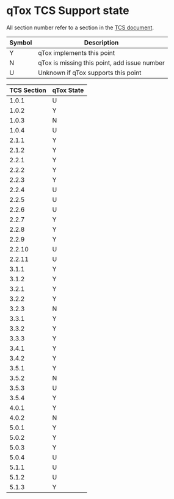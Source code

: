 # qTox TCS Support state

All section number refer to a section in the [TCS document].

|Symbol|Description|
|------|-----------|
|Y| qTox implements this point|
|N| qTox is missing this point, add issue number|
|U| Unknown if qTox supports this point|

|TCS Section | qTox State |
|------------|------------|
| 1.0.1  |U|
| 1.0.2  |Y|
| 1.0.3  |N|
| 1.0.4  |U|
| 2.1.1  |Y|
| 2.1.2  |Y|
| 2.2.1  |Y|
| 2.2.2  |Y|
| 2.2.3  |Y|
| 2.2.4  |U|
| 2.2.5  |U|
| 2.2.6  |U|
| 2.2.7  |Y|
| 2.2.8  |Y|
| 2.2.9  |Y|
| 2.2.10 |U|
| 2.2.11 |U|
| 3.1.1  |Y|
| 3.1.2  |Y|
| 3.2.1  |Y|
| 3.2.2  |Y|
| 3.2.3  |N|
| 3.3.1  |Y|
| 3.3.2  |Y|
| 3.3.3  |Y|
| 3.4.1  |Y|
| 3.4.2  |Y|
| 3.5.1  |Y|
| 3.5.2  |N|
| 3.5.3  |U|
| 3.5.4  |Y|
| 4.0.1  |Y|
| 4.0.2  |N|
| 5.0.1  |Y|
| 5.0.2  |Y|
| 5.0.3  |Y|
| 5.0.4  |U|
| 5.1.1  |U|
| 5.1.2  |U|
| 5.1.3  |Y|

[TCS document]: https://tox.gitbooks.io/tox-client-standard/content/
